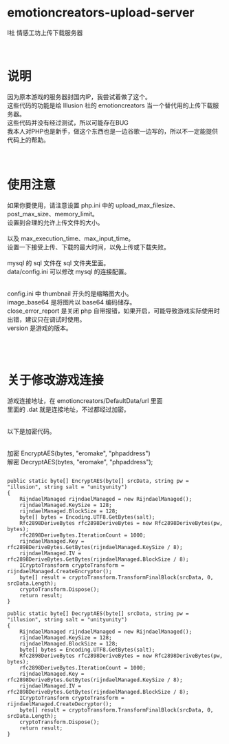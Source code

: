 # emotioncreators-upload-server
I社 情感工坊上传下载服务器

<br />
<h1>说明</h1>
因为原本游戏的服务器封国内IP，我尝试着做了这个。<br />
这些代码的功能是给 Illusion 社的 emotioncreators 当一个替代用的上传下载服务器。<br />
这些代码并没有经过测试，所以可能存在BUG<br />
我本人对PHP也是新手，做这个东西也是一边谷歌一边写的，所以不一定能提供代码上的帮助。
<br />
<br />
<br />
<h1>使用注意</h1>
如果你要使用，请注意设置 php.ini 中的 upload_max_filesize、post_max_size、memory_limit。<br />
设置到合理的允许上传文件的大小。<br />
<br />
以及 max_execution_time、max_input_time。<br />
设置一下接受上传、下载的最大时间，以免上传或下载失败。<br />
<br />
mysql 的 sql 文件在 sql 文件夹里面。<br />
data/config.ini 可以修改 mysql 的连接配置。<br /><br />

config.ini 中 thumbnail 开头的是缩略图大小。<br />
image_base64 是将图片以 base64 编码储存。<br />
close_error_report 是关闭 php 自带报错，如果开启，可能导致游戏实际使用时出错，建议只在调试时使用。<br />
version 是游戏的版本。<br />
<br />
<br />
<br />

<h1>关于修改游戏连接</h1>
游戏连接地址，在 emotioncreators/DefaultData/url 里面<br />
里面的 .dat 就是连接地址，不过都经过加密。<br /><br />

以下是加密代码。<br /><br />

加密 EncryptAES(bytes, "eromake", "phpaddress")<br />
解密 DecryptAES(bytes, "eromake", "phpaddress");<br />

<pre>
<code>
public static byte[] EncryptAES(byte[] srcData, string pw = "illusion", string salt = "unityunity")
{
	RijndaelManaged rijndaelManaged = new RijndaelManaged();
	rijndaelManaged.KeySize = 128;
	rijndaelManaged.BlockSize = 128;
	byte[] bytes = Encoding.UTF8.GetBytes(salt);
	Rfc2898DeriveBytes rfc2898DeriveBytes = new Rfc2898DeriveBytes(pw, bytes);
	rfc2898DeriveBytes.IterationCount = 1000;
	rijndaelManaged.Key = rfc2898DeriveBytes.GetBytes(rijndaelManaged.KeySize / 8);
	rijndaelManaged.IV = rfc2898DeriveBytes.GetBytes(rijndaelManaged.BlockSize / 8);
	ICryptoTransform cryptoTransform = rijndaelManaged.CreateEncryptor();
	byte[] result = cryptoTransform.TransformFinalBlock(srcData, 0, srcData.Length);
	cryptoTransform.Dispose();
	return result;
}

public static byte[] DecryptAES(byte[] srcData, string pw = "illusion", string salt = "unityunity")
{
	RijndaelManaged rijndaelManaged = new RijndaelManaged();
	rijndaelManaged.KeySize = 128;
	rijndaelManaged.BlockSize = 128;
	byte[] bytes = Encoding.UTF8.GetBytes(salt);
	Rfc2898DeriveBytes rfc2898DeriveBytes = new Rfc2898DeriveBytes(pw, bytes);
	rfc2898DeriveBytes.IterationCount = 1000;
	rijndaelManaged.Key = rfc2898DeriveBytes.GetBytes(rijndaelManaged.KeySize / 8);
	rijndaelManaged.IV = rfc2898DeriveBytes.GetBytes(rijndaelManaged.BlockSize / 8);
	ICryptoTransform cryptoTransform = rijndaelManaged.CreateDecryptor();
	byte[] result = cryptoTransform.TransformFinalBlock(srcData, 0, srcData.Length);
	cryptoTransform.Dispose();
	return result;
}
</code>
</pre>
